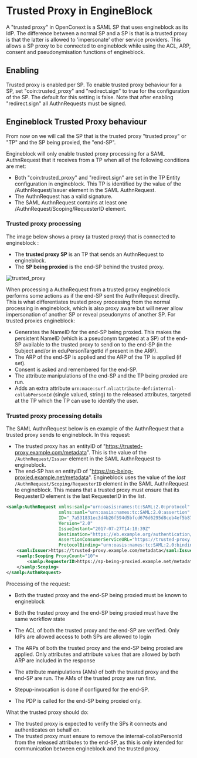 # Trusted Proxy in EngineBlock

A "trusted proxy" in OpenConext is a SAML SP that uses engineblock as its IdP. The difference between a normal SP and a SP is that is a trusted proxy is that the latter is allowed to 'impersonate' other service providers. This allows a SP proxy to be connected to engineblock while using the ACL, ARP, consent and pseudonymisation functions of engineblock.

## Enabling

Trusted proxy is enabled per SP. To enable trusted proxy behaviour for a SP, set "coin:trusted_proxy" and "redirect.sign" to true for the configuration of the SP. The default for this setting is false. Note that after enabling "redirect.sign" all AuthnRequests must be signed.

## Engineblock Trusted Proxy behaviour

From now on we will call the SP that is the trusted proxy "trusted proxy" or "TP" and the SP being proxied, the "end-SP".

Engineblock will only enable trusted proxy processing for a SAML AuthnRequest that it receives from a TP when all of the following conditions are met:
* Both "coin:trusted_proxy" and "redirect.sign" are set in the TP Entity configuration in engineblock. This TP is identified by the value of the /AuthnRequest/Issuer element in the SAML AuthnRequest.
* The AuthnRequest has a valid signature.
* The SAML AuthnRequest contains at least one /AuthnRequest/Scoping/RequesterID element.

### Trusted proxy processing

The image below shows a proxy (a trusted proxy) that is connected to engineblock :
* The __trusted proxy SP__ is an TP that sends an AuthnRequest to engineblock.
* The __SP being proxied__ is the end-SP behind the trusted proxy.

![trusted_proxy](trusted_proxy.png)

When processing a AuthnRequest from a trusted proxy engineblock performs some actions as if the end-SP sent the AuthnRequest directly. This is what differentiates trusted proxy processing from the normal processing in engineblock, which is also proxy aware but will never allow impersonation of another SP or reveal pseudonyms of another SP. For trusted proxies engineblock:
* Generates the NameID for the end-SP being proxied. This makes the persistent NameID (which is a pseudonym targeted at a SP) of the end-SP available to the trusted proxy to send on to the end-SP (in the Subject and/or in eduPersonTargetId if present in the ARP).
* The ARP of the end-SP is applied and the ARP of the TP is applied (if set).
* Consent is asked and remembered for the end-SP.
* The attribute manipulations of the end-SP and the TP being proxied are run.
* Adds an extra attribute `urn:mace:surf.nl:attribute-def:internal-collabPersonId` (single valued, string) to the released attributes, targeted at the TP which the TP can use to identify the user.

### Trusted proxy processing details

The SAML AuthnRequest below is en example of the AuthnRequest that a trusted proxy sends to engineblock. In this request:
* The trusted proxy has an entityID of "https://trusted-proxy.example.com/metadata". This is the value of the `/AuthnRequest/Issuer` element in the SAML AuthnRequest to engineblock.
* The end-SP has en entityID of "https://sp-being-proxied.example.net/metadata". Engineblock uses the value of the _last_ `/AuthnRequest/Scoping/RequesterID` element in the SAML AuthnRequest to engineblock. This means that a trusted proxy must ensure that its RequesterID element is the last RequesterID in the list.

```xml
<samlp:AuthnRequest xmlns:samlp="urn:oasis:names:tc:SAML:2.0:protocol"
                    xmlns:saml="urn:oasis:names:tc:SAML:2.0:assertion"
                    ID="_7a531831ec3d4b26f594d5bfcd676d6295d8ceb4ef5b8742c8b6f39a2a11"
                    Version="2.0"
                    IssueInstant="2017-07-27T14:18:39Z"
                    Destination="https://eb.example.org/authentication/idp/single-sign-on"
                    AssertionConsumerServiceURL="https://trusted-proxy.example.com/consume-assertion"
                    ProtocolBinding="urn:oasis:names:tc:SAML:2.0:bindings:HTTP-POST">
    <saml:Issuer>https://trusted-proxy.example.com/metadata</saml:Issuer>
    <samlp:Scoping ProxyCount="10">
        <samlp:RequesterID>https://sp-being-proxied.example.net/metadata</samlp:RequesterID>
    </samlp:Scoping>
</samlp:AuthnRequest>
```

Processing of the request:
* Both the trusted proxy and the end-SP being proxied must be known to engineblock
* Both the trusted proxy and the end-SP being proxied must have the same workflow state

* The ACL of both the trusted proxy and the end-SP are verified. Only IdPs are allowed access to both SPs are allowed to login
* The ARPs of both the trusted proxy and the end-SP being proxied are applied. Only attributes and attribute values that are allowed by both ARP are included in the response
* The attribute manipulations (AMs) of both the trusted proxy and the end-SP are run. The AMs of the trusted proxy are run first.
* Stepup-invocation is done if configured for the end-SP.
* The PDP is called for the end-SP being proxied only.

What the trusted proxy should do:
* The trusted proxy is expected to verify the SPs it connects and authenticates on behalf on.
* The trusted proxy must ensure to remove the internal-collabPersonId from the released attributes to the end-SP, as this is only intended for communication between  engineblock and the trusted proxy. 
